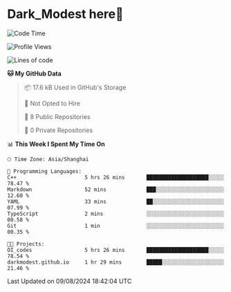 # Dark_Modest here👋
<!--
<img align="left" src="https://github-readme-stats.vercel.app/api/top-langs/?username=DarkModest" height=255>
<img align="left" src="https://github-readme-stats.vercel.app/api?username=DarkModest&include_all_commits=true&count_private-true&custom_title=Dark_Modest'%20GitHub%20Stats&line_height=30&show_icons=true&hide_border=false&bg_color=ffffff&title_color=000000&icon_color=000000&text_color=463467"><br>
-->
<!--START_SECTION:waka-->
![Code Time](http://img.shields.io/badge/Code%20Time-114%20hrs%2055%20mins-blue)

![Profile Views](http://img.shields.io/badge/Profile%20Views-1-blue)

![Lines of code](https://img.shields.io/badge/From%20Hello%20World%20I%27ve%20Written-28.9%20thousand%20lines%20of%20code-blue)

**🐱 My GitHub Data** 

> 📦 17.6 kB Used in GitHub's Storage 
 > 
> 🚫 Not Opted to Hire
 > 
> 📜 8 Public Repositories 
 > 
> 🔑 0 Private Repositories 
 > 
📊 **This Week I Spent My Time On** 

```text
🕑︎ Time Zone: Asia/Shanghai

💬 Programming Languages: 
C++                      5 hrs 26 mins       ████████████████████░░░░░   78.47 % 
Markdown                 52 mins             ███░░░░░░░░░░░░░░░░░░░░░░   12.60 % 
YAML                     33 mins             ██░░░░░░░░░░░░░░░░░░░░░░░   07.99 % 
TypeScript               2 mins              ░░░░░░░░░░░░░░░░░░░░░░░░░   00.58 % 
Git                      1 min               ░░░░░░░░░░░░░░░░░░░░░░░░░   00.35 % 

🐱‍💻 Projects: 
OI_codes                 5 hrs 26 mins       ████████████████████░░░░░   78.54 % 
darkmodest.github.io     1 hr 29 mins        █████░░░░░░░░░░░░░░░░░░░░   21.46 % 
```


 Last Updated on 09/08/2024 18:42:04 UTC
<!--END_SECTION:waka-->
